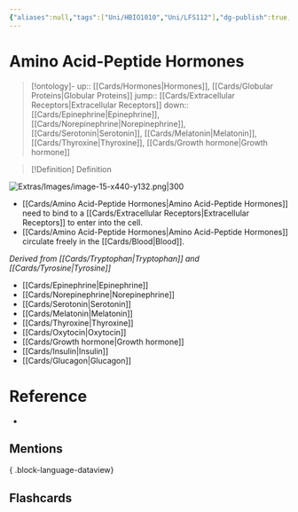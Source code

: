 ```yaml
---
{"aliases":null,"tags":["Uni/HBIO1010","Uni/LFS112"],"dg-publish":true,"permalink":"/cards/amino-acid-peptide-hormones/","dgPassFrontmatter":true}
---
```


# Amino Acid-Peptide Hormones

> [!ontology]-
> up:: [[Cards/Hormones\|Hormones]], [[Cards/Globular Proteins\|Globular Proteins]]
> jump:: [[Cards/Extracellular Receptors\|Extracellular Receptors]]
> down:: [[Cards/Epinephrine\|Epinephrine]], [[Cards/Norepinephrine\|Norepinephrine]], [[Cards/Serotonin\|Serotonin]], [[Cards/Melatonin\|Melatonin]], [[Cards/Thyroxine\|Thyroxine]], [[Cards/Growth hormone\|Growth hormone]]

> [!Definition] Definition
> 

![Extras/Images/image-15-x440-y132.png|300](/img/user/Extras/Images/image-15-x440-y132.png)

- [[Cards/Amino Acid-Peptide Hormones\|Amino Acid-Peptide Hormones]] need to bind to a [[Cards/Extracellular Receptors\|Extracellular Receptors]] to enter into the cell. 
- [[Cards/Amino Acid-Peptide Hormones\|Amino Acid-Peptide Hormones]] circulate freely in the [[Cards/Blood\|Blood]]. 

*Derived from [[Cards/Tryptophan\|Tryptophan]] and [[Cards/Tyrosine\|Tyrosine]]*

- [[Cards/Epinephrine\|Epinephrine]]
- [[Cards/Norepinephrine\|Norepinephrine]]
- [[Cards/Serotonin\|Serotonin]]
- [[Cards/Melatonin\|Melatonin]]
- [[Cards/Thyroxine\|Thyroxine]]
- [[Cards/Oxytocin\|Oxytocin]]
- [[Cards/Growth hormone\|Growth hormone]]
- [[Cards/Insulin\|Insulin]]
- [[Cards/Glucagon\|Glucagon]]

# Reference
- 

## Mentions

{ .block-language-dataview}

## Flashcards
